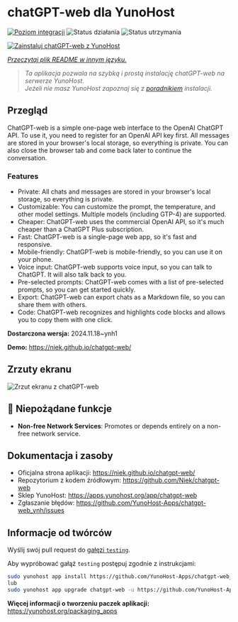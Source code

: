<!--
To README zostało automatycznie wygenerowane przez <https://github.com/YunoHost/apps/tree/master/tools/readme_generator>
Nie powinno być ono edytowane ręcznie.
-->

# chatGPT-web dla YunoHost

[![Poziom integracji](https://apps.yunohost.org/badge/integration/chatgpt-web)](https://ci-apps.yunohost.org/ci/apps/chatgpt-web/)
![Status działania](https://apps.yunohost.org/badge/state/chatgpt-web)
![Status utrzymania](https://apps.yunohost.org/badge/maintained/chatgpt-web)

[![Zainstaluj chatGPT-web z YunoHost](https://install-app.yunohost.org/install-with-yunohost.svg)](https://install-app.yunohost.org/?app=chatgpt-web)

*[Przeczytaj plik README w innym języku.](./ALL_README.md)*

> *Ta aplikacja pozwala na szybką i prostą instalację chatGPT-web na serwerze YunoHost.*  
> *Jeżeli nie masz YunoHost zapoznaj się z [poradnikiem](https://yunohost.org/install) instalacji.*

## Przegląd

ChatGPT-web is a simple one-page web interface to the OpenAI ChatGPT API. To use it, you need to register for an OpenAI API key first. All messages are stored in your browser's local storage, so everything is private. You can also close the browser tab and come back later to continue the conversation.

### Features

- Private: All chats and messages are stored in your browser's local storage, so everything is private.
- Customizable: You can customize the prompt, the temperature, and other model settings. Multiple models (including GTP-4) are supported.
- Cheaper: ChatGPT-web uses the commercial OpenAI API, so it's much cheaper than a ChatGPT Plus subscription.
- Fast: ChatGPT-web is a single-page web app, so it's fast and responsive.
- Mobile-friendly: ChatGPT-web is mobile-friendly, so you can use it on your phone.
- Voice input: ChatGPT-web supports voice input, so you can talk to ChatGPT. It will also talk back to you.
- Pre-selected prompts: ChatGPT-web comes with a list of pre-selected prompts, so you can get started quickly.
- Export: ChatGPT-web can export chats as a Markdown file, so you can share them with others.
- Code: ChatGPT-web recognizes and highlights code blocks and allows you to copy them with one click.


**Dostarczona wersja:** 2024.11.18~ynh1

**Demo:** <https://niek.github.io/chatgpt-web/>

## Zrzuty ekranu

![Zrzut ekranu z chatGPT-web](./doc/screenshots/screenshot.png)

## :red_circle: Niepożądane funkcje

- **Non-free Network Services**: Promotes or depends entirely on a non-free network service.

## Dokumentacja i zasoby

- Oficjalna strona aplikacji: <https://niek.github.io/chatgpt-web/>
- Repozytorium z kodem źródłowym: <https://github.com/Niek/chatgpt-web>
- Sklep YunoHost: <https://apps.yunohost.org/app/chatgpt-web>
- Zgłaszanie błędów: <https://github.com/YunoHost-Apps/chatgpt-web_ynh/issues>

## Informacje od twórców

Wyślij swój pull request do [gałęzi `testing`](https://github.com/YunoHost-Apps/chatgpt-web_ynh/tree/testing).

Aby wypróbować gałąź `testing` postępuj zgodnie z instrukcjami:

```bash
sudo yunohost app install https://github.com/YunoHost-Apps/chatgpt-web_ynh/tree/testing --debug
lub
sudo yunohost app upgrade chatgpt-web -u https://github.com/YunoHost-Apps/chatgpt-web_ynh/tree/testing --debug
```

**Więcej informacji o tworzeniu paczek aplikacji:** <https://yunohost.org/packaging_apps>
